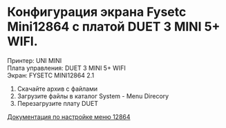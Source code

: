 # Конфигурация экрана Fysetc Mini12864 с платой DUET 3 MINI 5+ WIFI.

Принтер: UNI MINI  
Плата управления: DUET 3 MINI 5+ WIFI  
Экран: FYSETC MINI12864 2.1

1. Скачайте архив с файлами  
2. Загрузите файлы в каталог System - Menu Direcory  
3. Перезагрузите плату DUET  

[Документация по настройке меню 12864](https://duet3d.dozuki.com/Wiki/Duet_2_Maestro_12864_display_menu_system)
